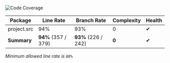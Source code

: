![Code Coverage](https://img.shields.io/badge/Code%20Coverage-94%25-success?style=flat)

Package | Line Rate | Branch Rate | Complexity | Health
-------- | --------- | ----------- | ---------- | ------
project.src | 94% | 93% | 0 | ✔
**Summary** | **94%** (357 / 379) | **93%** (226 / 242) | **0** | ✔

_Minimum allowed line rate is `80%`_
